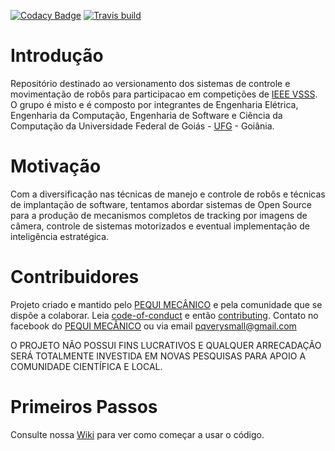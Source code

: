 [![Codacy Badge](https://api.codacy.com/project/badge/Grade/7646cb63b79d4188b5b8dbec8fe8fd02)](https://www.codacy.com/app/danielfaleiro/VSSS-EMC?utm_source=github.com&amp;utm_medium=referral&amp;utm_content=PEQUI-MEC/VSSS-EMC&amp;utm_campaign=Badge_Grade)
[![Travis build](https://img.shields.io/travis/PEQUI-MEC/VSSS-EMC/master.svg)](https://travis-ci.org/PEQUI-VSSS/VSSS-EMC)



# Introdução

Repositório destinado ao versionamento dos sistemas de controle e movimentação de robôs para participacao em competições de [IEEE VSSS](http://www.cbrobotica.org/?page_id=81&lang=pt). O grupo é misto e é composto por integrantes de Engenharia Elétrica, Engenharia da Computação, Engenharia de Software e Ciência da Computação da Universidade Federal de Goiás - [UFG](https://www.ufg.br/) - Goiânia.

# Motivação

Com a diversificação nas técnicas de manejo e controle de robôs e técnicas de implantação de software, tentamos abordar sistemas de Open Source para a produção de mecanismos completos de tracking por imagens de câmera, controle de sistemas motorizados e eventual implementação de inteligência estratégica.

# Contribuidores

Projeto criado e mantido pelo [PEQUI MECÂNICO](https://www.facebook.com/NucleoPMec/) e pela comunidade que se dispõe a colaborar.
Leia [code-of-conduct](/docs/CODE_OF_CONDUCT.md) e então [contributing](/docs/CONTRIBUTING.md).
Contato no facebook do [PEQUI MECÂNICO](https://www.facebook.com/NucleoPMec/) ou via email pqverysmall@gmail.com



O PROJETO NÃO POSSUI FINS LUCRATIVOS E QUALQUER ARRECADAÇÃO SERÁ TOTALMENTE INVESTIDA EM NOVAS PESQUISAS PARA APOIO A COMUNIDADE CIENTÍFICA E LOCAL.

# Primeiros Passos

Consulte nossa [Wiki](https://github.com/PEQUI-MEC/VSSS-EMC/wiki) para ver como começar a usar o código.
